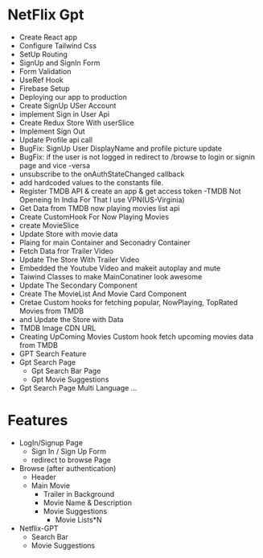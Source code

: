 # NetFlix Gpt

- Create React app
- Configure Tailwind Css
- SetUp Routing
- SignUp and SignIn Form
- Form Validation
- UseRef Hook
- Firebase Setup
- Deploying our app to production
- Create SignUp USer Account
- implement Sign in User Api
- Create Redux Store With userSlice
- Implement Sign Out
- Update Profile api call
- BugFix: SignUp User DisplayName and profile picture update
- BugFix: if the user is not logged in redirect to /browse to login or  signin   page and vice -versa
- unsubscribe to the onAuthStateChanged callback
- add hardcoded values to the constants file.
- Register TMDB API & create an app & get access token
  -TMDB Not Openeing In India For That I use VPN(US-Virginia)
- Get Data from TMDB now playing movies list api
- Create CustomHook For Now Playing Movies
- create MovieSlice
- Update Store with movie data 
- Plaing for main Container and Seconadry Container
- Fetch Data fror Trailer Video
- Update The Store With Trailer Video
- Embedded the Youtube Video and makeit autoplay and mute
- Taiwind Classes to make MainConatiner look awesome
- Update The Secondary Component
- Create The MovieList And Movie Card Component
- Cretae Custom hooks for fetching popular, NowPlaying, TopRated Movies from TMDB
-  and Update the Store with Data
- TMDB Image CDN URL
- Creating UpComing Movies Custom hook fetch upcoming movies data from TMDB
- GPT Search Feature
- Gpt Search Page 
  - Gpt Search Bar Page 
  - Gpt Movie Suggestions
- Gpt Search Page Multi Language
...

# Features

- LogIn/Signup Page
  - Sign In / Sign Up Form
  - redirect to browse Page
- Browse (after authentication)
  - Header
  - Main Movie
    - Trailer in Background
    - Movie Name & Description
    - Movie Suggestions
      - Movie Lists\*N
- Netflix-GPT
  - Search Bar
  - Movie Suggestions

